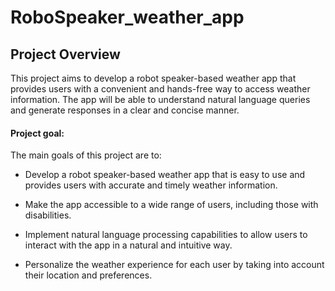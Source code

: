 # RoboSpeaker_weather_app

## Project Overview

This project aims to develop a robot speaker-based weather app that provides users with a convenient and hands-free way to access weather information. The app will be able to understand natural language queries and generate responses in a clear and concise manner.

#### Project goal:

The main goals of this project are to:

+ Develop a robot speaker-based weather app that is easy to use and provides users with accurate and timely weather information.

+ Make the app accessible to a wide range of users, including those with disabilities.

+ Implement natural language processing capabilities to allow users to interact with the app in a natural and intuitive way.

+ Personalize the weather experience for each user by taking into account their location and preferences.
